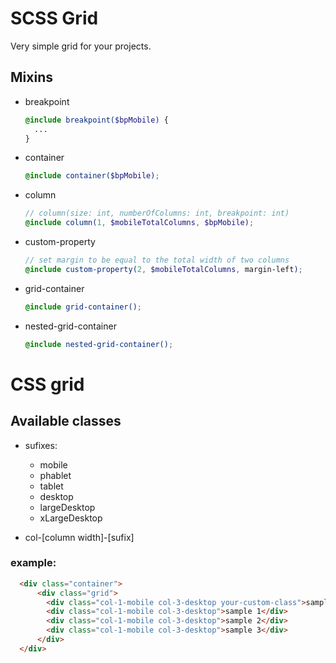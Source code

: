 # SCSS Grid

Very simple grid for your projects.

## Mixins

- breakpoint

  ```scss
  @include breakpoint($bpMobile) {
    ...
  }
  ```

- container

  ```scss
  @include container($bpMobile);
  ```

- column

  ```scss
  // column(size: int, numberOfColumns: int, breakpoint: int)
  @include column(1, $mobileTotalColumns, $bpMobile);
  ```

- custom-property

  ```scss
  // set margin to be equal to the total width of two columns
  @include custom-property(2, $mobileTotalColumns, margin-left);
  ```

- grid-container

  ```scss
  @include grid-container();
  ```

- nested-grid-container

  ```scss
  @include nested-grid-container();
  ```

# CSS grid

## Available classes
  - sufixes:
    - mobile
    - phablet
    - tablet
    - desktop
    - largeDesktop
    - xLargeDesktop

  - col-[column width]-[sufix]

### example:
```html
  <div class="container">
      <div class="grid">
        <div class="col-1-mobile col-3-desktop your-custom-class">sample</div>
        <div class="col-1-mobile col-3-desktop">sample 1</div>
        <div class="col-1-mobile col-3-desktop">sample 2</div>
        <div class="col-1-mobile col-3-desktop">sample 3</div>
      </div>
  </div>
```
